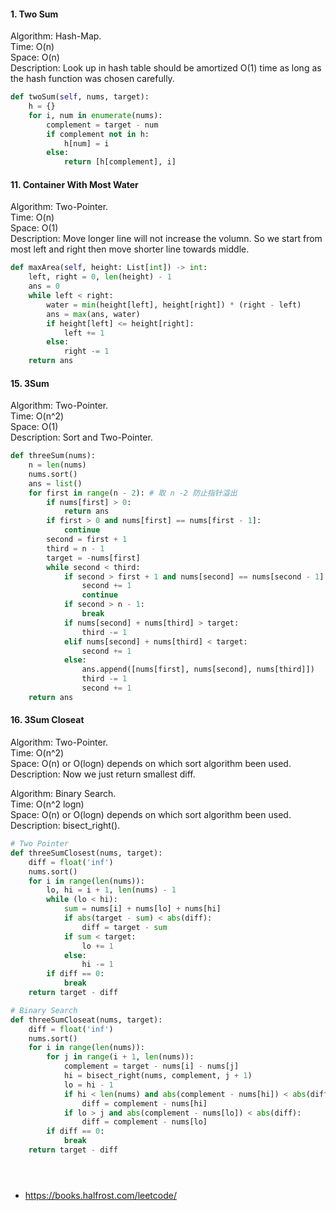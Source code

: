 #### 1. Two Sum

Algorithm: Hash-Map.  
Time: O(n)  
Space: O(n)  
Description: Look up in hash table should be amortized O(1) time as long as the hash function was chosen carefully.


```python
def twoSum(self, nums, target):
    h = {}
    for i, num in enumerate(nums):
        complement = target - num
        if complement not in h:
            h[num] = i
        else:
            return [h[complement], i]
```

#### 11. Container With Most Water

Algorithm: Two-Pointer.  
Time: O(n)  
Space: O(1)  
Description: Move longer line will not increase the volumn. So we start from most left and right then move shorter line towards middle.


```python
def maxArea(self, height: List[int]) -> int:
    left, right = 0, len(height) - 1
    ans = 0
    while left < right:
        water = min(height[left], height[right]) * (right - left)
        ans = max(ans, water)
        if height[left] <= height[right]:
            left += 1
        else:
            right -= 1
    return ans
```

#### 15. 3Sum

Algorithm: Two-Pointer.  
Time: O(n^2)  
Space: O(1)  
Description: Sort and Two-Pointer.


```python
def threeSum(nums):
    n = len(nums)
    nums.sort()
    ans = list()
    for first in range(n - 2): # 取 n -2 防止指针溢出
        if nums[first] > 0:
            return ans
        if first > 0 and nums[first] == nums[first - 1]:
            continue
        second = first + 1
        third = n - 1
        target = -nums[first]
        while second < third:
            if second > first + 1 and nums[second] == nums[second - 1]:
                second += 1
                continue
            if second > n - 1:
                break
            if nums[second] + nums[third] > target:
                third -= 1
            elif nums[second] + nums[third] < target:
                second += 1
            else:
                ans.append([nums[first], nums[second], nums[third]])
                third -= 1
                second += 1
    return ans
```

#### 16. 3Sum Closeat

Algorithm: Two-Pointer.  
Time: O(n^2)  
Space: O(n) or O(logn) depends on which sort algorithm been used.  
Description: Now we just return smallest diff.  

Algorithm: Binary Search.  
Time: O(n^2 logn)  
Space: O(n) or O(logn) depends on which sort algorithm been used.  
Description: bisect_right().


```python
# Two Pointer
def threeSumClosest(nums, target):
    diff = float('inf')
    nums.sort()
    for i in range(len(nums)):
        lo, hi = i + 1, len(nums) - 1
        while (lo < hi):
            sum = nums[i] + nums[lo] + nums[hi]
            if abs(target - sum) < abs(diff):
                diff = target - sum
            if sum < target:
                lo += 1
            else:
                hi -= 1
        if diff == 0:
            break
    return target - diff
```


```python
# Binary Search
def threeSumCloseat(nums, target):
    diff = float('inf')
    nums.sort()
    for i in range(len(nums)):
        for j in range(i + 1, len(nums)):
            complement = target - nums[i] - nums[j]
            hi = bisect_right(nums, complement, j + 1)
            lo = hi - 1
            if hi < len(nums) and abs(complement - nums[hi]) < abs(diff):
                diff = complement - nums[hi]
            if lo > j and abs(complement - nums[lo]) < abs(diff):
                diff = complement - nums[lo]
        if diff == 0:
            break
    return target - diff
```


```python

```


```python

```


```python

```

* https://books.halfrost.com/leetcode/

